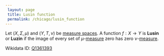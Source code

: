 ```yaml
---
 layout: page
 title: Lusin function
 permalink: /chicago/lusin_function
---
```

Let $(X,\Sigma, \mu)$ and $(Y, T, \nu)$ be [measure spaces](https://mathgloss.github.io/MathGloss/measure_space). A function $f:X\to Y$ is **Lusin** or **Luzin** if the image of every set of $\mu$-[measure](https://mathgloss.github.io/MathGloss/##############measure) zero has zero $\nu$-[measure](https://mathgloss.github.io/MathGloss/##############measure). 

Wikidata ID: [Q1361393](https://www.wikidata.org/wiki/Q1361393)